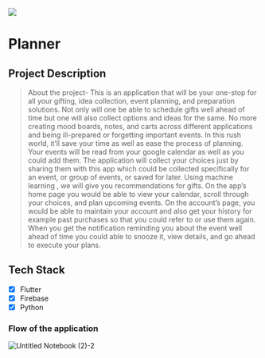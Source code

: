 ![](https://user-images.githubusercontent.com/89656488/200188930-75c98bf7-f01e-4c85-abb1-d5fdddad8585.gif)


# Planner


## Project Description
>About the project-
This is an application that will be your one-stop for all your gifting, idea collection, event planning, and preparation solutions. Not only will one be able to schedule gifts well ahead of time but one will also collect options and ideas for the same. No more creating mood boards, notes, and carts across different applications and being ill-prepared or forgetting important events. In this rush world, it’ll save your time as well as ease the process of planning. Your events will be read from your google calendar as well as you could add them. The application will collect your choices just by sharing them with this app which could be collected specifically for an event, or group of events, or saved for later. Using machine learning , we will give you recommendations for gifts. On the app’s home page you would be able to view your calendar, scroll through your choices, and plan upcoming events. On the account’s page, you would be able to maintain your account and also get your history for example past purchases so that you could refer to or use them again. When you get the notification reminding you about the event well ahead of time you could able to snooze it, view details, and go ahead to execute your plans. 

## Tech Stack 
- [x] Flutter
- [x] Firebase
- [x] Python
### Flow of the application 
![Untitled Notebook (2)-2](https://user-images.githubusercontent.com/89656488/195362448-b6ee6697-5098-460c-8b3d-fb06cf5eac64.jpg)
